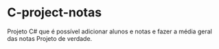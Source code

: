 # C-project-notas
Projeto C# que é possível adicionar alunos e notas e fazer a média geral das notas
Projeto de verdade.
